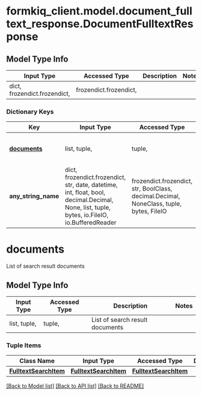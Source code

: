 # formkiq_client.model.document_fulltext_response.DocumentFulltextResponse

## Model Type Info
Input Type | Accessed Type | Description | Notes
------------ | ------------- | ------------- | -------------
dict, frozendict.frozendict,  | frozendict.frozendict,  |  | 

### Dictionary Keys
Key | Input Type | Accessed Type | Description | Notes
------------ | ------------- | ------------- | ------------- | -------------
**[documents](#documents)** | list, tuple,  | tuple,  | List of search result documents | [optional] 
**any_string_name** | dict, frozendict.frozendict, str, date, datetime, int, float, bool, decimal.Decimal, None, list, tuple, bytes, io.FileIO, io.BufferedReader | frozendict.frozendict, str, BoolClass, decimal.Decimal, NoneClass, tuple, bytes, FileIO | any string name can be used but the value must be the correct type | [optional]

# documents

List of search result documents

## Model Type Info
Input Type | Accessed Type | Description | Notes
------------ | ------------- | ------------- | -------------
list, tuple,  | tuple,  | List of search result documents | 

### Tuple Items
Class Name | Input Type | Accessed Type | Description | Notes
------------- | ------------- | ------------- | ------------- | -------------
[**FulltextSearchItem**](FulltextSearchItem.md) | [**FulltextSearchItem**](FulltextSearchItem.md) | [**FulltextSearchItem**](FulltextSearchItem.md) |  | 

[[Back to Model list]](../../README.md#documentation-for-models) [[Back to API list]](../../README.md#documentation-for-api-endpoints) [[Back to README]](../../README.md)

